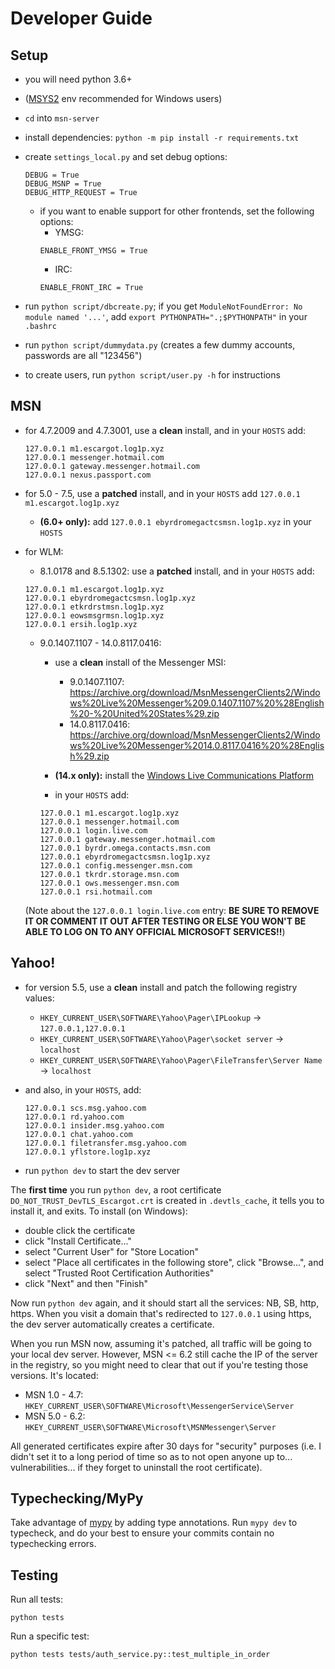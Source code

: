 # Developer Guide

## Setup 

- you will need python 3.6+
- ([MSYS2](https://github.com/valtron/llvm-stuff/wiki/Set-up-Windows-dev-environment-with-MSYS2) env recommended for Windows users)
- `cd` into `msn-server`
- install dependencies: `python -m pip install -r requirements.txt`
- create `settings_local.py` and set debug options:
	```
	DEBUG = True
	DEBUG_MSNP = True
	DEBUG_HTTP_REQUEST = True
	```
	- if you want to enable support for other frontends, set the following options:
		- YMSG:
		```
		ENABLE_FRONT_YMSG = True
		```
		- IRC:
		```
		ENABLE_FRONT_IRC = True
		```
- run `python script/dbcreate.py`; if you get `ModuleNotFoundError: No module named '...'`, add `export PYTHONPATH=".;$PYTHONPATH"` in your `.bashrc`
- run `python script/dummydata.py` (creates a few dummy accounts, passwords are all "123456")

- to create users, run `python script/user.py -h` for instructions

## MSN

- for 4.7.2009 and 4.7.3001, use a **clean** install, and in your `HOSTS` add:
	```
	127.0.0.1 m1.escargot.log1p.xyz
	127.0.0.1 messenger.hotmail.com
	127.0.0.1 gateway.messenger.hotmail.com
	127.0.0.1 nexus.passport.com
	```
- for 5.0 - 7.5, use a **patched** install, and in your `HOSTS` add `127.0.0.1 m1.escargot.log1p.xyz`
	- **(6.0+ only):** add `127.0.0.1 ebyrdromegactcsmsn.log1p.xyz` in your `HOSTS`
- for WLM:
	- 8.1.0178 and 8.5.1302: use a **patched** install, and in your `HOSTS` add:
	```
	127.0.0.1 m1.escargot.log1p.xyz
	127.0.0.1 ebyrdromegactcsmsn.log1p.xyz
	127.0.0.1 etkrdrstmsn.log1p.xyz
	127.0.0.1 eowsmsgrmsn.log1p.xyz
	127.0.0.1 ersih.log1p.xyz
	```
	- 9.0.1407.1107 - 14.0.8117.0416:
		- use a **clean** install of the Messenger MSI:
			- 9.0.1407.1107: https://archive.org/download/MsnMessengerClients2/Windows%20Live%20Messenger%209.0.1407.1107%20%28English%20-%20United%20States%29.zip
			- 14.0.8117.0416: https://archive.org/download/MsnMessengerClients2/Windows%20Live%20Messenger%2014.0.8117.0416%20%28English%29.zip
		
		- **(14.x only):** install the [Windows Live Communications Platform](http://messenger.jonathankay.com/redir/w3qfe2update/contacts.asp)
		
		- in your `HOSTS` add:
		```
		127.0.0.1 m1.escargot.log1p.xyz
		127.0.0.1 messenger.hotmail.com
		127.0.0.1 login.live.com
		127.0.0.1 gateway.messenger.hotmail.com
		127.0.0.1 byrdr.omega.contacts.msn.com
		127.0.0.1 ebyrdromegactcsmsn.log1p.xyz
		127.0.0.1 config.messenger.msn.com
		127.0.0.1 tkrdr.storage.msn.com
		127.0.0.1 ows.messenger.msn.com
		127.0.0.1 rsi.hotmail.com
		```
	
	(Note about the `127.0.0.1 login.live.com` entry: **BE SURE TO REMOVE IT OR COMMENT IT OUT AFTER TESTING OR ELSE YOU WON'T BE ABLE TO LOG ON TO ANY OFFICIAL MICROSOFT SERVICES!!**)

## Yahoo!

- for version 5.5, use a **clean** install and patch the following registry values:
	- `HKEY_CURRENT_USER\SOFTWARE\Yahoo\Pager\IPLookup` -> `127.0.0.1,127.0.0.1`
	- `HKEY_CURRENT_USER\SOFTWARE\Yahoo\Pager\socket server` -> `localhost`
	- `HKEY_CURRENT_USER\SOFTWARE\Yahoo\Pager\FileTransfer\Server Name` -> `localhost`

- and also, in your `HOSTS`, add:
	```
	127.0.0.1 scs.msg.yahoo.com
	127.0.0.1 rd.yahoo.com
	127.0.0.1 insider.msg.yahoo.com
	127.0.0.1 chat.yahoo.com
	127.0.0.1 filetransfer.msg.yahoo.com
	127.0.0.1 yflstore.log1p.xyz
	```

- run `python dev` to start the dev server

The **first time** you run `python dev`, a root certificate `DO_NOT_TRUST_DevTLS_Escargot.crt` is created in `.devtls_cache`,
it tells you to install it, and exits. To install (on Windows):

- double click the certificate
- click "Install Certificate..."
- select "Current User" for "Store Location"
- select "Place all certificates in the following store", click "Browse...", and select "Trusted Root Certification Authorities"
- click "Next" and then "Finish"

Now run `python dev` again, and it should start all the services: NB, SB, http, https.
When you visit a domain that's redirected to `127.0.0.1` using https, the dev server automatically creates a certificate.

When you run MSN now, assuming it's patched, all traffic will be going to your local dev server.
However, MSN <= 6.2 still cache the IP of the server in the registry, so you might need to clear that out
if you're testing those versions. It's located:

- MSN 1.0 - 4.7: `HKEY_CURRENT_USER\SOFTWARE\Microsoft\MessengerService\Server`
- MSN 5.0 - 6.2: `HKEY_CURRENT_USER\SOFTWARE\Microsoft\MSNMessenger\Server`

All generated certificates expire after 30 days for "security" purposes (i.e. I didn't
set it to a long period of time so as to not open anyone up to... vulnerabilities...
if they forget to uninstall the root certificate).

## Typechecking/MyPy

Take advantage of [mypy](https://mypy-lang.org) by adding type annotations.
Run `mypy dev` to typecheck, and do your best to ensure your commits contain no typechecking errors.

## Testing

Run all tests:

```
python tests
```

Run a specific test:

```
python tests tests/auth_service.py::test_multiple_in_order
```
